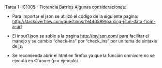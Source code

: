 Tarea 1 IIC1005 - Florencia Barrios Algunas consideraciones:

- Para importar el json se utilizó el código de la siguiente pagina:
http://stackoverflow.com/questions/19440589/parsing-json-data-from-a-url

- El input1.json se subio a la pagina http://myjson.com/ para facilitar
el manejo y se cambio “check-ins” por “check_ins” por un tema de
sintaxis de js.

- Se recomienda abrir el html en firefox ya que la función omnivore no
se ejecuta en Chrome (por ejemplo).
